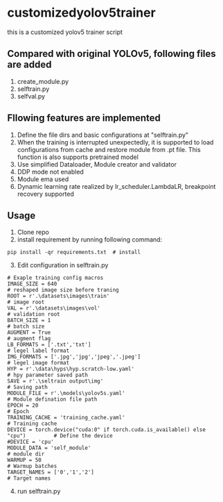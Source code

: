 # customizedyolov5trainer
this is a customized yolov5 trainer script

## Compared with original YOLOv5, following files are added
1. create_module.py
2. selftrain.py
3. selfval.py

## Fllowing features are implemented
1. Define the file dirs and basic configurations at "selftrain.py"
2. When the training is interrupted unexpectedly, it is supported to load configurations from cache and restore module from .pt file. This function is also supports pretrained model
3. Use simplified Dataloader, Module creator and validator
4. DDP mode not enabled
5. Module ema used
6. Dynamic learning rate realized by lr_scheduler.LambdaLR, breakpoint recovery supported

## Usage
1. Clone repo
2. install requirement by running following command:
```
pip install -qr requirements.txt  # install
```
3. Edit configuration in selftrain.py
```
# Exaple training config macros
IMAGE_SIZE = 640                                                                # reshaped image size before traning
ROOT = r'.\datasets\images\train'                                               # image root
VAL = r'.\datasets\images\vol'                                                  # validation root
BATCH_SIZE = 1                                                                  # batch size
AUGMENT = True                                                                  # augment flag
LB_FORMATS = ['.txt','txt']                                                     # legel label format
IMG_FORMATS = ['.jpg','jpg','jpeg','.jpeg']                                     # legel image format
HYP = r'.\data\hyps\hyp.scratch-low.yaml'                                       # hpy parameter saved path
SAVE = r'.\seltrain output\img'                                                 # Saving path
MODULE_FILE = r'.\models\yolov5s.yaml'                                          # Module defination file path
EPOCH = 20                                                                      # Epoch
TRAINING_CACHE = 'training_cache.yaml'                                          # Training cache
DEVICE = torch.device("cuda:0" if torch.cuda.is_available() else "cpu")         # Define the device
#DEVICE = 'cpu'
MODULE_DATA = 'self_module'                                                     # module dir
WARMUP = 50                                                                     # Warmup batches
TARGET_NAMES = ['0','1','2']                                                    # Target names
```
4. run selftrain.py
